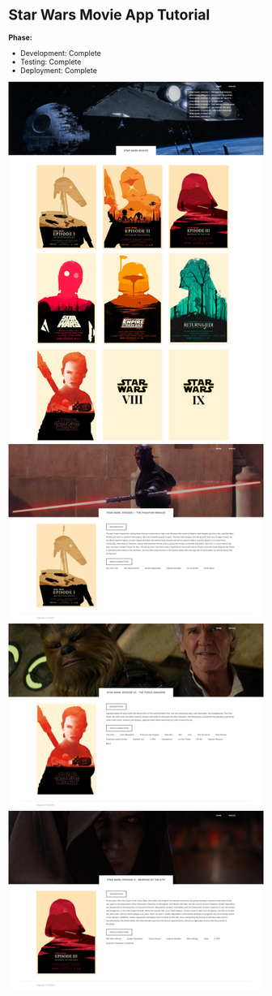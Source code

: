 # Star Wars Movie App Tutorial

**Phase:**
* Development: Complete
* Testing: Complete
* Deployment: Complete


<img src="public/img/projectimg.png">
<img src="public/img/projectimg2.png">
<img src="public/img/projectimg3.png">
<img src="public/img/projectimg4.png">

